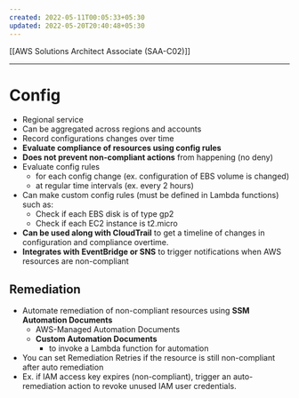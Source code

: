 ```yaml
---
created: 2022-05-11T00:05:33+05:30
updated: 2022-05-20T20:40:48+05:30
---
```

[[AWS Solutions Architect Associate (SAA-C02)]]

---
# Config
- Regional service
- Can be aggregated across regions and accounts
- Record configurations changes over time
- **Evaluate compliance of resources using config rules**
- **Does not prevent non-compliant actions** from happening (no deny)
- Evaluate config rules
	- for each config change (ex. configuration of EBS volume is changed)
	- at regular time intervals (ex. every 2 hours)
-   Can make custom config rules (must be defined in Lambda functions) such as:
    -   Check if each EBS disk is of type gp2
    -   Check if each EC2 instance is t2.micro
- **Can be used along with CloudTrail** to get a timeline of changes in configuration and compliance overtime.
- **Integrates with EventBridge or SNS** to trigger notifications when AWS resources are non-compliant

## Remediation
-   Automate remediation of non-compliant resources using **SSM Automation Documents**
	- AWS-Managed Automation Documents
	- **Custom Automation Documents**
		- to invoke a Lambda function for automation
-   You can set Remediation Retries if the resource is still non-compliant after auto remediation
-   Ex. if IAM access key expires (non-compliant), trigger an auto-remediation action to revoke unused IAM user credentials.